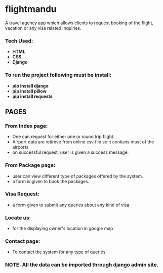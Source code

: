 # flightmandu
A travel agency app which allows clients to request booking of the flight, vacation or any visa related inquiries.

### Tech Used:
- **HTML**
- **CSS**
- **Django**

### To run the project following must be install:
- **pip install django**
- **pip install pillow**
- **pip install requests**

## PAGES
### From Index page:
- One can request for either one or round trip flight.
- Airport data are retireve from online csv file so it contians most of the airports.
- on successful request, user is given a success message.

### From Package page:
- user can view different type of packages offered by the system.
- a form is given to book the packages.

### Visa Request:
- a form given to submit any queries about any kind of visa

### Locate us:
- for the displaying owner's location in google map

### Contact page:
- To contact the system for any type of queries.

### NOTE: All the data can be imported through django admin site.
